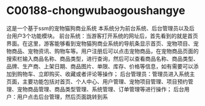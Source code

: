 # C00188-chongwubaogoushangye
这是一个基于ssm的宠物猫狗商业系统 本系统分为前台系统、后台管理员以及后台用户3个功能模块。 前台系统：当游客打开系统的网址后，首先看到的就是首页界面。在这里，游客能够看到宠物猫狗商业系统的导航条显示首页、宠物项目、宠物商品、宠物资讯、购物车等。用户注册后可以点击宠物商品，在宠物商品页面的搜索栏输入商品名称、商品类型，进行查询，然后可以查看商品名称、商品类型、品牌、生产商、上架日期、商品图片、单限、库存、价格等信息，如有需要可以添加到购物车、立即购买、收藏或者评论等操作； 后台管理员：管理员进入系统主页面，主要功能包括对首页、个人中心、用户管理、宠物项目管理、项目预约管理、宠物商品管理、商品类型管理、系统管理、订单管理等进行操作； 后台用户：用户点击后台管理，然后页面跳转到系
